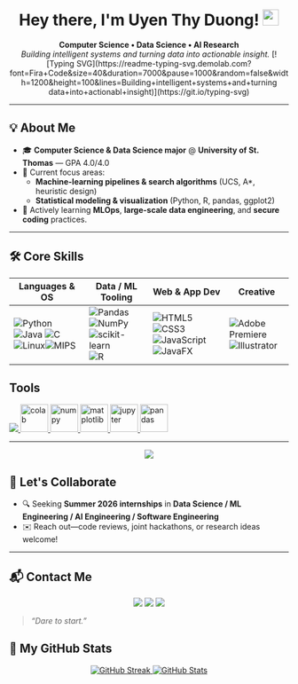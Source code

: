 <!-- README.md — Uyen Thy Duong -->
<h1 align="center">Hey there, I'm Uyen Thy Duong! <img src="https://media.giphy.com/media/hvRJCLFzcasrR4ia7z/giphy.gif" width="29" height="29"></h1>

<p align="center">
  <b>Computer&nbsp;Science &bull; Data&nbsp;Science &bull; AI Research</b><br>
  <i>Building intelligent systems and turning data into actionable insight.</i>
  [![Typing SVG](https://readme-typing-svg.demolab.com?font=Fira+Code&size=40&duration=7000&pause=1000&random=false&width=1200&height=100&lines=Building+intelligent+systems+and+turning data+into+actionabl+insight)](https://git.io/typing-svg)
</p>

---

## 💡 About Me
- 🎓 **Computer Science & Data Science major** @ **University of St. Thomas** — GPA 4.0/4.0  
- 🔭 Current focus areas:  
  - **Machine-learning pipelines & search algorithms** (UCS, A\*, heuristic design)  
  - **Statistical modeling & visualization** (Python, R, pandas, ggplot2)  
- 🌱 Actively learning **MLOps**, **large-scale data engineering**, and **secure coding** practices.  

---

## 🛠️ Core Skills

| Languages & OS | Data / ML Tooling | Web & App Dev | Creative |
|----------------|------------------|---------------|---------------------------|
| ![Python](https://img.shields.io/badge/Python-3670A0?style=for-the-badge&logo=python&logoColor=ffdd54) ![Java](https://img.shields.io/badge/Java-ED8B00?style=for-the-badge&logo=openjdk&logoColor=white) ![C](https://img.shields.io/badge/C-659AD2?style=for-the-badge&logo=c&logoColor=white) ![Linux](https://img.shields.io/badge/Linux-FCC624?style=for-the-badge&logo=linux&logoColor=black)![MIPS](https://img.shields.io/badge/MIPS-000000?style=for-the-badge&logoColor=white) | ![Pandas](https://img.shields.io/badge/Pandas-150458?style=for-the-badge&logo=pandas&logoColor=white) ![NumPy](https://img.shields.io/badge/NumPy-013243?style=for-the-badge&logo=numpy&logoColor=white) ![scikit-learn](https://img.shields.io/badge/scikit--learn-F7931E?style=for-the-badge&logo=scikit-learn&logoColor=white) ![R](https://img.shields.io/badge/R-276DC3?style=for-the-badge&logo=r&logoColor=white) | ![HTML5](https://img.shields.io/badge/HTML5-E34F26?style=for-the-badge&logo=html5&logoColor=white) ![CSS3](https://img.shields.io/badge/CSS3-264DE4?style=for-the-badge&logo=css3&logoColor=white) ![JavaScript](https://img.shields.io/badge/JavaScript-F7DF1E?style=for-the-badge&logo=javascript&logoColor=black) ![JavaFX](https://img.shields.io/badge/JavaFX-007396?style=for-the-badge&logo=java&logoColor=white) | ![Adobe Premiere](https://img.shields.io/badge/Premiere_Pro-9999FF?style=for-the-badge&logo=adobe-premiere-pro&logoColor=white) ![Illustrator](https://img.shields.io/badge/Illustrator-FF9A00?style=for-the-badge&logo=adobe-illustrator&logoColor=white)|

## Tools
<p align="left">
  <a href="https://skillicons.dev">
    <img src="https://skillicons.dev/icons?i=figma,sklearn,tensorflow,notion,vscode,github" />
  </a>
  <a href="https://colab.research.google.com" target="_blank"> 
    <img src="https://colab.research.google.com/img/colab_favicon_256px.png" alt="colab" width="50" height="50"/> 
  </a>
  <a href="https://numpy.org" target="_blank"> 
    <img src="https://cdn.jsdelivr.net/gh/devicons/devicon/icons/numpy/numpy-original.svg" alt="numpy" width="50" height="50"/> 
  </a>
  <a href="https://matplotlib.org/stable/index.html" target="_blank"> 
    <img src="https://icon.icepanel.io/Technology/svg/Matplotlib.svg" alt="matplotlib" width="50" height="50"/> 
  </a> 
  <a href="https://docs.jupyter.org/en/latest/" target="_blank"> 
    <img src="https://cdn.jsdelivr.net/gh/devicons/devicon/icons/jupyter/jupyter-original-wordmark.svg" alt="jupyter" width="50" height="50"/> 
  </a>   
  <a href="https://pandas.pydata.org/pandas-docs/stable/index.html" target="_blank"> 
    <img src="https://cdn.jsdelivr.net/gh/devicons/devicon/icons/pandas/pandas-original-wordmark.svg" alt="pandas" width="50" height="50"/> 
  </a>
</p>

---
<div align="center">
  <img src="https://visitor-badge.laobi.icu/badge?page_id=thyduong1325"/>
</div>


## 🤝 Let's Collaborate
- 🔍 Seeking **Summer 2026 internships** in **Data Science / ML Engineering / AI Engineering / Software Engineering**  
- ✉️ Reach out—code reviews, joint hackathons, or research ideas welcome!

---

## 📬 Contact Me
<p align="center">
  <a href="mailto:duon9438@stthomas.edu"><img src="https://img.shields.io/badge/Email-D14836?style=for-the-badge&logo=gmail&logoColor=white"></a>
  <a href="www.linkedin.com/in/uyen-thy-duong" target="_blank"><img src="https://img.shields.io/badge/LinkedIn-0A66C2?style=for-the-badge&logo=linkedin&logoColor=white"></a>
  <a href="https://github.com/thyduong1325" target="_blank"><img src="https://img.shields.io/badge/GitHub-121013?style=for-the-badge&logo=github&logoColor=white"></a>
</p>

> *“Dare to start.”*

## 🌟 My GitHub Stats

<div align="center">
  <a href="https://git.io/streak-stats">
    <img src="https://github-readme-streak-stats.herokuapp.com?user=thyduong1325" alt="GitHub Streak" />
  </a>
  
  <a href="https://github.com/thyduong1325">
    <img src="https://github-readme-stats.vercel.app/api?username=thyduong1325&theme=graywhite&show_icons=true&hide_border=false&count_private=true" alt="GitHub Stats" />
  </a>
</div>
